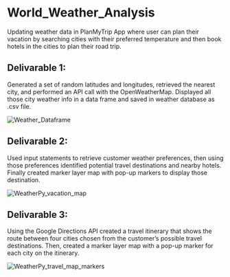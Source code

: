 # World_Weather_Analysis
Updating weather data in PlanMyTrip App where user can plan their vacation by searching cities with their preferred temperature and then book hotels in the cities to plan their road trip. 

## Delivarable 1:
Generated a set of random latitudes and longitudes, retrieved the nearest city, and performed an API call with the OpenWeatherMap. Displayed all those city weather info in a data frame and saved in weather database as .csv file.

![Weather_Dataframe](https://user-images.githubusercontent.com/85530486/127442632-92780824-51ff-4f5b-85e9-ce7e2b030eb3.png)

## Delivarable 2:
Used input statements to retrieve customer weather preferences, then using those preferences identified potential travel destinations and nearby hotels. Finally created marker layer map with pop-up markers to display those destination.

![WeatherPy_vacation_map](https://user-images.githubusercontent.com/85530486/127443039-55b4f6fa-bdf0-4d2c-ab6d-dae2162256f9.png)

## Delivarable 3:
Using the Google Directions API created a travel itinerary that shows the route between four cities chosen from the customer’s possible travel destinations. Then, created a marker layer map with a pop-up marker for each city on the itinerary.

![WeatherPy_travel_map_markers](https://user-images.githubusercontent.com/85530486/127443317-12a2420e-196a-4ab8-ac46-821f8d2bb3b6.png)

